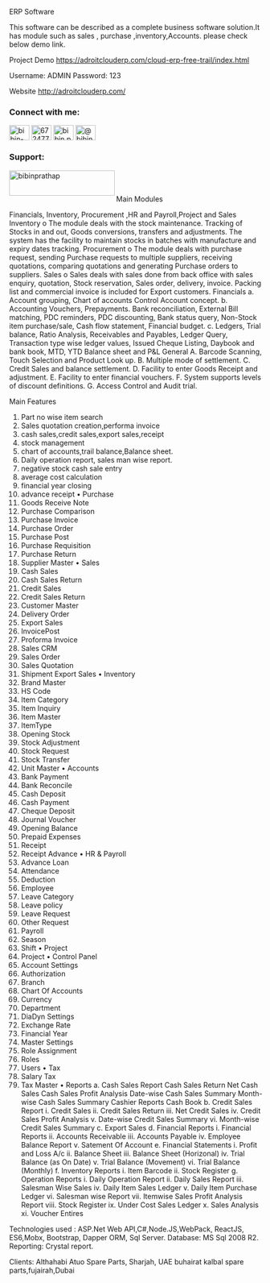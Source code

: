  ERP Software
  
This software can be described as a complete business software solution.It has module such as sales , purchase  ,inventory,Accounts. please check below demo link.
 
Project Demo
https://adroitclouderp.com/cloud-erp-free-trail/index.html

Username:  ADMIN
Password:  123 

Website 
http://adroitclouderp.com/
 
<h3 align="left">Connect with me:</h3>
<p align="left">
<a href="https://linkedin.com/in/bibin-prathap-4a34a489" target="blank"><img align="center" src="https://raw.githubusercontent.com/rahuldkjain/github-profile-readme-generator/master/src/images/icons/Social/linked-in-alt.svg" alt="bibin-prathap-4a34a489" height="30" width="40" /></a>
<a href="https://stackoverflow.com/users/6724770/bibin-prathap" target="blank"><img align="center" src="https://raw.githubusercontent.com/rahuldkjain/github-profile-readme-generator/master/src/images/icons/Social/stack-overflow.svg" alt="6724770/bibin-prathap" height="30" width="40" /></a>
<a href="https://fb.com/bibin.prathap" target="blank"><img align="center" src="https://raw.githubusercontent.com/rahuldkjain/github-profile-readme-generator/master/src/images/icons/Social/facebook.svg" alt="bibin.prathap" height="30" width="40" /></a>
<a href="https://medium.com/@bibinprathap" target="blank"><img align="center" src="https://raw.githubusercontent.com/rahuldkjain/github-profile-readme-generator/master/src/images/icons/Social/medium.svg" alt="@bibinprathap" height="30" width="40" /></a>
</p> 

<h3 align="left">Support:</h3>
<p><a href="https://www.buymeacoffee.com/bibinprathap"> <img align="left" src="https://cdn.buymeacoffee.com/buttons/v2/default-yellow.png" height="50" width="210" alt="bibinprathap" /></a></p><br><br>

Main Modules
 
Financials, Inventory, Procurement ,HR and Payroll,Project and Sales
Inventory 
o The module deals with the stock maintenance. Tracking of Stocks in and out, Goods
conversions, transfers and adjustments. The system has the facility to maintain
stocks in batches with manufacture and expiry dates tracking.
Procurement 
o The module deals with purchase request, sending Purchase requests to multiple
suppliers, receiving quotations, comparing quotations and generating Purchase
orders to suppliers.
Sales 
o Sales deals with sales done from back office with sales enquiry, quotation, Stock
reservation, Sales order, delivery, invoice. Packing list and commercial invoice is
included for Export customers.
Financials 
a. Account grouping, Chart of accounts Control Account concept.
b. Accounting Vouchers, Prepayments. Bank reconciliation, External Bill matching, PDC
reminders, PDC discounting, Bank status query, Non-Stock item purchase/sale, Cash
flow statement, Financial budget.
c. Ledgers, Trial balance, Ratio Analysis, Receivables and Payables, Ledger Query,
Transaction type wise ledger values, Issued Cheque Listing,
Daybook and bank book, MTD, YTD Balance sheet and P&L
General
A. Barcode Scanning, Touch Selection and Product Look up.
B. Multiple mode of settlement.
C. Credit Sales and balance settlement.
D. Facility to enter Goods Receipt and adjustment.
E. Facility to enter financial vouchers.
F. System supports levels of discount definitions.
G. Access Control and Audit trial.
 
Main Features
1.	Part no wise item search
2.	Sales quotation creation,performa invoice
3.	cash sales,credit sales,export sales,receipt
4.	stock management
5.	chart of accounts,trail balance,Balance sheet.
6.	Daily operation report, sales man wise report.
7.	negative stock cash sale entry
8.	average cost calculation
9.	financial year closing
10.	advance receipt
•	Purchase
1.	Goods Receive Note
2.	Purchase Comparison
3.	Purchase Invoice
4.	Purchase Order
5.	Purchase Post
6.	Purchase Requisition
7.	Purchase Return
8.	Supplier Master
•	Sales
1.	Cash Sales
2.	Cash Sales Return
3.	Credit Sales
4.	Credit Sales Return
5.	Customer Master
6.	Delivery Order
7.	Export Sales
8.	InvoicePost
9.	Proforma Invoice
10.	Sales CRM
11.	Sales Order
12.	Sales Quotation
13.	Shipment Export Sales
•	Inventory
1.	Brand Master
2.	HS Code
3.	Item Category
4.	Item Inquiry
5.	Item Master
6.	ItemType
7.	Opening Stock
8.	Stock Adjustment
9.	Stock Request
10.	Stock Transfer
11.	Unit Master
•	Accounts
1.	Bank Payment
2.	Bank Reconcile
3.	Cash Deposit
4.	Cash Payment
5.	Cheque Deposit
6.	Journal Voucher
7.	Opening Balance
8.	Prepaid Expenses
9.	Receipt
10.	Receipt Advance
•	HR & Payroll
1.	Advance Loan
2.	Attendance
3.	Deduction
4.	Employee
5.	Leave Category
6.	Leave policy
7.	Leave Request
8.	Other Request
9.	Payroll
10.	Season
11.	Shift
•	Project
1.	Project
•	Control Panel
1.	Account Settings
2.	Authorization
3.	Branch
4.	Chart Of Accounts
5.	Currency
6.	Department
7.	DiaDyn Settings
8.	Exchange Rate
9.	Financial Year
10.	Master Settings
11.	Role Assignment
12.	Roles
13.	Users
•	Tax
1.	Salary Tax
2.	Tax Master
•	Reports
a.	Cash Sales Report
Cash Sales Return
Net Cash Sales
Cash Sales Profit Analysis
Date-wise Cash Sales Summary
Month-wise Cash Sales Summary
Cashier Reports
Cash Book
b.	Credit Sales Report
i.	Credit Sales
ii.	Credit Sales Return
iii.	Net Credit Sales
iv.	Credit Sales Profit Analysis
v.	Date-wise Credit Sales Summary
vi.	Month-wise Credit Sales Summary
c.	Export Sales
d.	Financial Reports
i.	Financial Reports
ii.	Accounts Receivable
iii.	Accounts Payable
iv.	Employee Balance Report
v.	Satement Of Account
e.	Financial Statements
i.	Profit and Loss A/c
ii.	Balance Sheet
iii.	Balance Sheet (Horizonal)
iv.	Trial Balance (as On Date)
v.	Trial Balance (Movement)
vi.	Trial Balance (Monthly)
f.	Inventory Reports
i.	Item Barcode
ii.	Stock Register
g.	Operation Reports
i.	Daily Operation Report
ii.	Daily Sales Report
iii.	Salesman Wise Sales
iv.	Daily Item Sales Ledger
v.	Daily Item Purchase Ledger
vi.	Salesman wise Report
vii.	Itemwise Sales Profit Analysis Report
viii.	Stock Register
ix.	Under Cost Sales Ledger
x.	Sales Analysis
xi.	Voucher Entires



Technologies used : 
ASP.Net Web API,C#,Node.JS,WebPack, ReactJS, ES6,Mobx,
Bootstrap, Dapper ORM, Sql Server.
Database: MS Sql 2008 R2.
Reporting: Crystal report.
 


Clients:
Althahabi Atuo Spare Parts, Sharjah, UAE
buhairat kalbal spare parts,fujairah,Dubai
